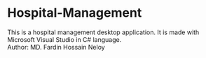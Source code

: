 # Hospital-Management
This is a hospital management desktop application. It is made with Microsoft Visual Studio in C# language.
<br>
Author: MD. Fardin Hossain Neloy

